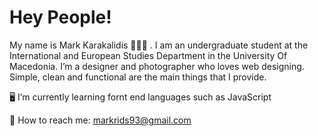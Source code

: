 # Hey People!

 My name is Mark Karakalidis 🧑🏻‍💻 . I am an undergraduate student at the International and European Studies Department in the University Of Macedonia. I’m a designer and photographer who loves web designing. Simple, clean and functional are the main things that I provide. 
 
 
🖥 I’m currently learning fornt end languages such as JavaScript 

📨 How to reach me: markrids93@gmail.com

